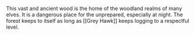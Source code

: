 This vast and ancient wood is the home of the woodland realms of many elves.  It is a dangerous place for the unprepared, especially at night.  The forest keeps to itself as long as [[Grey Hawk]] keeps logging to a respectful level.  